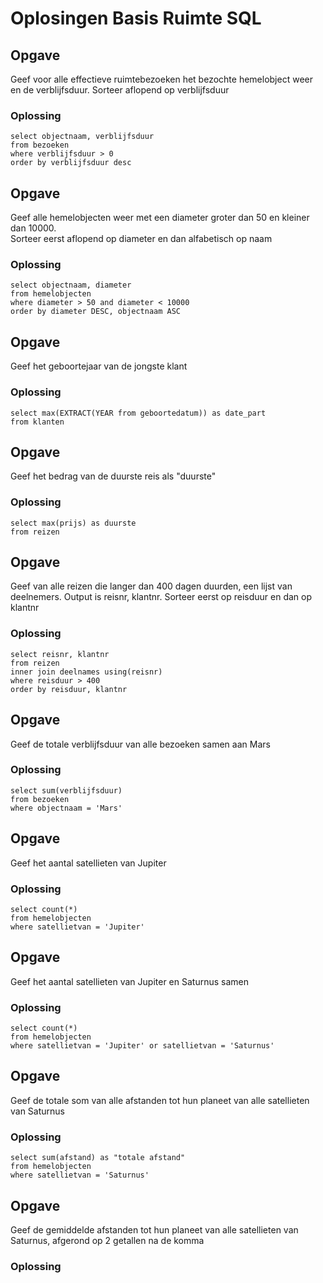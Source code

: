 # Oplosingen Basis Ruimte SQL

## Opgave
Geef voor alle effectieve ruimtebezoeken het bezochte hemelobject weer en de verblijfsduur. Sorteer aflopend op verblijfsduur
### Oplossing
```
select objectnaam, verblijfsduur
from bezoeken
where verblijfsduur > 0
order by verblijfsduur desc
```


## Opgave
Geef alle hemelobjecten weer met een diameter groter dan 50 en kleiner dan 10000.  
Sorteer eerst aflopend op diameter en dan alfabetisch op naam
### Oplossing
```
select objectnaam, diameter
from hemelobjecten
where diameter > 50 and diameter < 10000
order by diameter DESC, objectnaam ASC
```


## Opgave
Geef het geboortejaar van de jongste klant
### Oplossing
```
select max(EXTRACT(YEAR from geboortedatum)) as date_part
from klanten
```


## Opgave
Geef het bedrag van de duurste reis als "duurste"
### Oplossing
```
select max(prijs) as duurste
from reizen
```


## Opgave
Geef van alle reizen die langer dan 400 dagen duurden, een lijst van deelnemers. Output is reisnr, klantnr. Sorteer eerst op reisduur en dan op klantnr
### Oplossing
```
select reisnr, klantnr
from reizen
inner join deelnames using(reisnr)
where reisduur > 400
order by reisduur, klantnr
```


## Opgave
Geef de totale verblijfsduur van alle bezoeken samen aan Mars
### Oplossing
```
select sum(verblijfsduur)
from bezoeken
where objectnaam = 'Mars'
```


## Opgave
Geef het aantal satellieten van Jupiter
### Oplossing
```
select count(*)
from hemelobjecten
where satellietvan = 'Jupiter'
```


## Opgave
Geef het aantal satellieten van Jupiter en Saturnus samen
### Oplossing
```
select count(*)
from hemelobjecten
where satellietvan = 'Jupiter' or satellietvan = 'Saturnus'
```


## Opgave
Geef de totale som van alle afstanden tot hun planeet van alle satellieten van Saturnus
### Oplossing
```
select sum(afstand) as "totale afstand"
from hemelobjecten
where satellietvan = 'Saturnus'
```


## Opgave
Geef de gemiddelde afstanden tot hun planeet van alle satellieten van Saturnus, afgerond op 2 getallen na de komma
### Oplossing
```

```
<!--stackedit_data:
eyJoaXN0b3J5IjpbMzY3MDM2NzQ1LC0zMTU3MzA2OTksODY3Nz
cyMDM1XX0=
-->